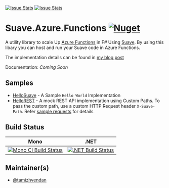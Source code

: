 [![Issue Stats](http://issuestats.com/github/tamizhvendan/Suave.Azure.Functions/badge/issue)](http://issuestats.com/github/tamizhvendan/Suave.Azure.Functions)
[![Issue Stats](http://issuestats.com/github/tamizhvendan/Suave.Azure.Functions/badge/pr)](http://issuestats.com/github/tamizhvendan/Suave.Azure.Functions)

# Suave.Azure.Functions [![Nuget](https://img.shields.io/nuget/v/Suave.Azure.Functions.svg?style=flat)](https://www.nuget.org/packages/Suave.Azure.Functions)

A utility library to scale Up [Azure Functions](https://azure.microsoft.com/en-in/services/functions/) in F# Using [Suave](https://suave.io/). By using this libary you can host and run your Suave code in Azure Functions.

The implementation details can be found in [my blog post](http://blog.tamizhvendan.in/blog/2016/09/19/scale-up-azure-functions-in-f-number-using-suave/)

Documentation: *Coming Soon*

## Samples

* [HelloSuave](https://gist.github.com/tamizhvendan/07fc54c3750d154a84ba7d6ccdb94eb6) - A Sample `Hello World` Implementation
* [HelloREST](https://gist.github.com/tamizhvendan/68d9a97ae4cf4b6488eb6cf0170e7b89) - A mock REST API implementation using Custom Paths. To pass the custom path, use a custom HTTP Request header `X-Suave-Path`. Refer [sample requests](https://gist.github.com/tamizhvendan/68d9a97ae4cf4b6488eb6cf0170e7b89#file-sample_requests-sh) for details

## Build Status

Mono | .NET
---- | ----
[![Mono CI Build Status](https://img.shields.io/travis/tamizhvendan/Suave.Azure.Functions/master.svg)](https://travis-ci.org/tamizhvendan/Suave.Azure.Functions) | [![.NET Build Status](https://img.shields.io/appveyor/ci/tamizhvendan/suave-azure-functions/master.svg)](https://ci.appveyor.com/project/tamizhvendan/suave-azure-functions)

## Maintainer(s)

- [@tamizhvendan](https://github.com/tamizhvendan)
